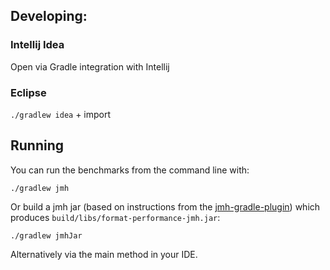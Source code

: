 ## Developing:

### Intellij Idea
Open via Gradle integration with Intellij

### Eclipse
`./gradlew idea` + import

## Running

You can run the benchmarks from the command line with:

`./gradlew jmh`

Or build a jmh jar (based on instructions from the [jmh-gradle-plugin](https://github.com/melix/jmh-gradle-plugin)) which produces `build/libs/format-performance-jmh.jar`:

`./gradlew jmhJar`

Alternatively via the main method in your IDE.

